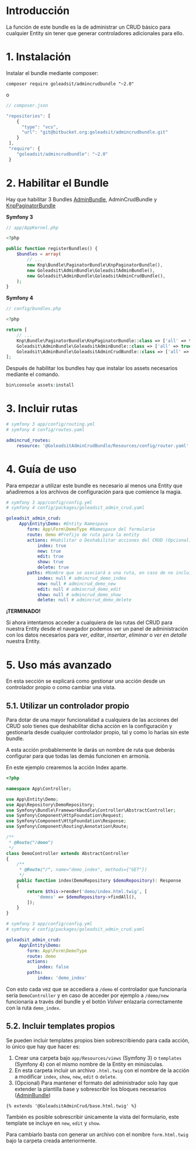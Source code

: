 # Introducción

La función de este bundle es la de administrar un CRUD básico para cualquier Entity sin tener que generar controladores adicionales para ello.

# 1. Instalación

Instalar el bundle mediante composer:

```
composer require goleadsit/admincrudbundle "~2.0"
```

o

```js
// composer.json

"repositories": [
    {
      "type": "vcs",
      "url": "git@bitbucket.org:goleadsit/admincrudbundle.git"
    }
 ],
 "require": {
 	"goleadsit/admincrudbundle": "~2.0"
 }
```
# 2. Habilitar el Bundle

Hay que habilitar 3 Bundles [AdminBundle](https://bitbucket.org/goleadsit/adminbundle/src/master/), AdminCrudBundle y [KnpPaginatorBundle](https://github.com/KnpLabs/KnpPaginatorBundle)

**Symfony 3**

```php
// app/AppKernel.php

<?php

public function registerBundles() {
	$bundles = array(
		// ...
        new Knp\Bundle\PaginatorBundle\KnpPaginatorBundle(),
        new Goleadsit\AdminBundle\GoleadsitAdminBundle(),
		new Goleadsit\AdminBundle\GoleadsitAdminCrudBundle(),
	);
}
```

**Symfony 4**

```php
// config/bundles.php

<?php

return [
    // ...
    Knp\Bundle\PaginatorBundle\KnpPaginatorBundle::class => ['all' => true],
    Goleadsit\AdminBundle\GoleadsitAdminBundle::class => ['all' => true],
    Goleadsit\AdminBundle\GoleadsitAdminCrudBundle::class => ['all' => true],
];
```

Después de habilitar los bundles hay que instalar los assets necesarios mediante el comando.
```php
bin\console assets:install
```

# 3. Incluir rutas

```yaml
# symfony 3 app/config/routing.yml
# symfony 4 config/routes.yaml

admincrud_routes:
    resource: '@GoleadsitAdminCrudBundle/Resources/config/router.yaml'
```

# 4. Guía de uso
Para empezar a utilizar este bundle es necesario al menos una Entity que añadiremos a los archivos de configuración para que comience la magia.

```yaml
# symfony 3 app/config/config.yml
# symfony 4 config/packages/goleadsit_admin_crud.yaml

goleadsit_admin_crud:
     App\Entity\Demo: #Entity Namespace
        form: App\Form\DemoType #Namespace del formulario
        route: demo #Prefijo de ruta para la entity
        actions: #Habilitar o Deshabilitar acciones del CRUD (Opcional)
            index: true
            new: true
            edit: true
            show: true
            delete: true
        paths: #Nombre que se asociará a una ruta, en caso de no incluir ninguno se generan por defecto (Opcional)
            index: null # admincrud_demo_index
            new: null # admincrud_demo_new
            edit: null # admincrud_demo_edit
            show: null # admincrud_demo_show
            delete: null # admincrud_demo_delete
```

**¡TERMINADO!**

Si ahora intentamos acceder a cualquiera de las rutas del CRUD para nuestra Entity desde el navegador podemos ver un panel de administración con los datos necesarios para *ver*, *editar*, *insertar*, *eliminar* o *ver en detalle* nuestra Entity.

# 5. Uso más avanzado

En esta sección se explicará como gestionar una acción desde un controlador propio o como cambiar una vista.

## 5.1. Utilizar un controlador propio

Para dotar de una mayor funcionalidad a cualquiera de las acciones del CRUD solo tienes que deshabilitar dicha acción en la configuración y gestionarla desde cualquier controlador propio, tal y como lo harías sin este bundle.

A esta acción probablemente le darás un nombre de ruta que deberás configurar para que todas las demás funcionen en armonía.

En este ejemplo crearemos la acción Index aparte.

```php
<?php

namespace App\Controller;

use App\Entity\Demo;
use App\Repository\DemoRepository;
use Symfony\Bundle\FrameworkBundle\Controller\AbstractController;
use Symfony\Component\HttpFoundation\Request;
use Symfony\Component\HttpFoundation\Response;
use Symfony\Component\Routing\Annotation\Route;

/**
 * @Route("/demo")
 */
class DemoController extends AbstractController
{
    /**
     * @Route("/", name="demo_index", methods={"GET"})
     */
    public function index(DemoRepository $demoRepository): Response
    {
        return $this->render('demo/index.html.twig', [
            'demos' => $demoRepository->findAll(),
        ]);
    }
}
```

```yaml
# symfony 3 app/config/config.yml
# symfony 4 config/packages/goleadsit_admin_crud.yaml

goleadsit_admin_crud:
     App\Entity\Demo:
        form: App\Form\DemoType
        route: demo
        actions:
            index: false
        paths:
            index: 'demo_index'
```

Con esto cada vez que se accediera a `/demo` el controlador que funcionaría sería `DemoController` y en caso de acceder por ejemplo a `/demo/new` funcionaría a través del bundle y el botón *Volver* enlazaría correctamente con la ruta `demo_index`.

## 5.2. Incluir templates propios

Se pueden incluir templates propios bien sobrescribiendo para cada acción, lo único que hay que hacer es:

1. Crear una carpeta bajo `app/Resources/views` (Symfony 3) o `templates` (Symfony 4) con el mismo nombre de la Entity en minúsculas.
2. En esta carpeta incluir un archivo `.html.twig` con el nombre de la acción a modificar `index`, `show`, `new`, `edit` o `delete`.
3.  (Opcional) Para mantener el formato del administrador solo hay que extender la plantilla base y sobrescribir los bloques necesarios ([AdminBundle](https://bitbucket.org/goleadsit/adminbundle/src/master/README.md))

```twig
{% extends '@GoleadsitAdminCrud/base.html.twig' %}
```

También es posible sobrescribir únicamente la vista del formulario, este template se incluye en `new`, `edit` y `show`.

Para cambiarlo basta con generar un archivo con el nombre `form.html.twig` bajo la carpeta creada anteriormente.


